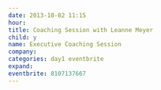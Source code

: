 ```yaml
---
date: 2013-10-02 11:15
hour: 
title: Coaching Session with Leanne Meyer
child: y
name: Executive Coaching Session
company: 
categories: day1 eventbrite
expand: 
eventbrite: 8107137667
---
```

